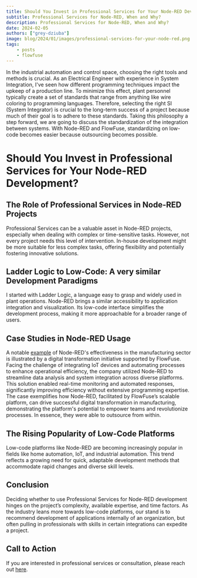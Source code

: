 ```yaml
---
title: Should You Invest in Professional Services for Your Node-RED Development?
subtitle: Professional Services for Node-RED, When and Why?
description: Professional Services for Node-RED, When and Why?
date: 2024-02-05
authors: ["grey-dziuba"]
image: blog/2024/01/images/professional-services-for-your-node-red.png
tags:
    - posts
    - flowfuse
---
```


In the industrial automation and control space, choosing the right tools and methods is crucial. As an Electrical Engineer with experience in System Integration, I've seen how different programming techniques impact the upkeep of a production line. To minimize this effect, plant personnel typically create a set of standards that range from anything like wire coloring to programming languages. Therefore, selecting the right SI (System Integrator) is crucial to the long-term success of a project because much of their goal is to adhere to these standards. Taking this philosophy a step forward, we are going to discuss the standardization of the integration between systems. With Node-RED and FlowFuse, standardizing on low-code becomes easier because outsourcing becomes possible.

<!--more-->

# Should You Invest in Professional Services for Your Node-RED Development?


## The Role of Professional Services in Node-RED Projects
Professional Services can be a valuable asset in Node-RED projects, especially when dealing with complex or time-sensitive tasks. However, not every project needs this level of intervention. In-house development might be more suitable for less complex tasks, offering flexibility and potentially fostering innovative solutions.

## Ladder Logic to Low-Code: A very similar Development Paradigms
I started with Ladder Logic, a language easy to grasp and widely used in plant operations. Node-RED brings a similar accessibility to application integration and visualization. Its low-code interface simplifies the development process, making it more approachable for a broader range of users.

## Case Studies in Node-RED Usage
A notable [example](https://flowfuse.com/customer-stories/manufacturing-digital-transformation/) of Node-RED's effectiveness in the manufacturing sector is illustrated by a digital transformation initiative supported by FlowFuse. Facing the challenge of integrating IoT devices and automating processes to enhance operational efficiency, the company utilized Node-RED to streamline data analysis and system integration across diverse platforms. This solution enabled real-time monitoring and automated responses, significantly improving efficiency without extensive programming expertise. The case exemplifies how Node-RED, facilitated by FlowFuse’s scalable platform, can drive successful digital transformation in manufacturing, demonstrating the platform's potential to empower teams and revolutionize processes. In essence, they were able to outsource from within.

## The Rising Popularity of Low-Code Platforms
Low-code platforms like Node-RED are becoming increasingly popular in fields like home automation, IoT, and industrial automation. This trend reflects a growing need for quick, adaptable development methods that accommodate rapid changes and diverse skill levels.

## Conclusion
Deciding whether to use Professional Services for Node-RED development hinges on the project’s complexity, available expertise, and time factors. As the industry leans more towards low-code platforms, our stand is to recommend development of applications internally of an organization, but often pulling in professionals with skills in certain integrations can expedite a project.

## Call to Action
If you are interested in professional services or consultation, please reach out [here](https://flowfuse.com/professional-services/).



